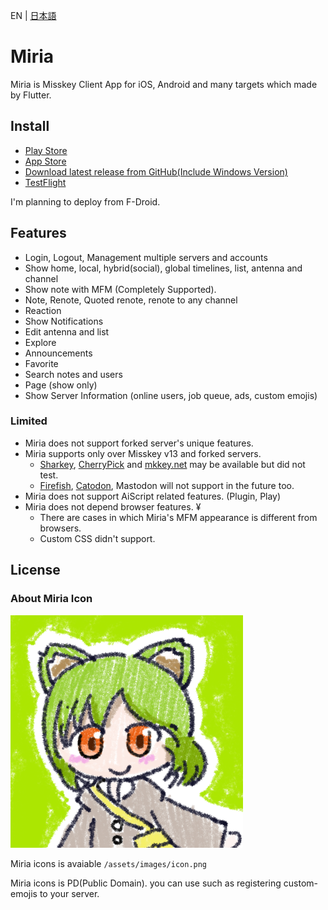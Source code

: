 EN | [日本語](https://github.com/shiosyakeyakini-info/miria/blob/develop/README-ja.md)

# Miria

Miria is Misskey Client App for iOS, Android and many targets which made by Flutter.

## Install

- [Play Store](https://play.google.com/store/apps/details?id=info.shiosyakeyakini.miria)
- [App Store](https://apps.apple.com/jp/app/miria/id6449201469)
- [Download latest release from GitHub(Include Windows Version)](https://github.com/shiosyakeyakini-info/miria/releases/latest)
- [TestFlight](https://testflight.apple.com/join/X6Q7pE98)

I'm planning to deploy from F-Droid.

## Features

- Login, Logout, Management multiple servers and accounts
- Show home, local, hybrid(social), global timelines, list, antenna and channel
- Show note with MFM (Completely Supported).
- Note, Renote, Quoted renote, renote to any channel
- Reaction
- Show Notifications
- Edit antenna and list
- Explore
- Announcements
- Favorite
- Search notes and users
- Page (show only)
- Show Server Information (online users, job queue, ads, custom emojis)

### Limited

- Miria does not support forked server's unique features.
- Miria supports only over Misskey v13 and forked servers.
  - [Sharkey](https://joinsharkey.org/), [CherryPick](https://github.com/kokonect-link/cherrypick) and [mkkey.net](https://mkkey.net/) may be available but did not test.
  - [Firefish](https://joinfirefish.org/ja/), [Catodon](https://catodon.social/), Mastodon will not support in the future too.
- Miria does not support AiScript related features. (Plugin, Play)
- Miria does not depend browser features. ¥
  - There are cases in which Miria's MFM appearance is different from browsers.
  - Custom CSS didn't support.

## License

### About Miria Icon

![Miria Icon](/assets/images/icon.png)

Miria icons is avaiable `/assets/images/icon.png`

Miria icons is PD(Public Domain). you can use such as registering custom-emojis to your server.

